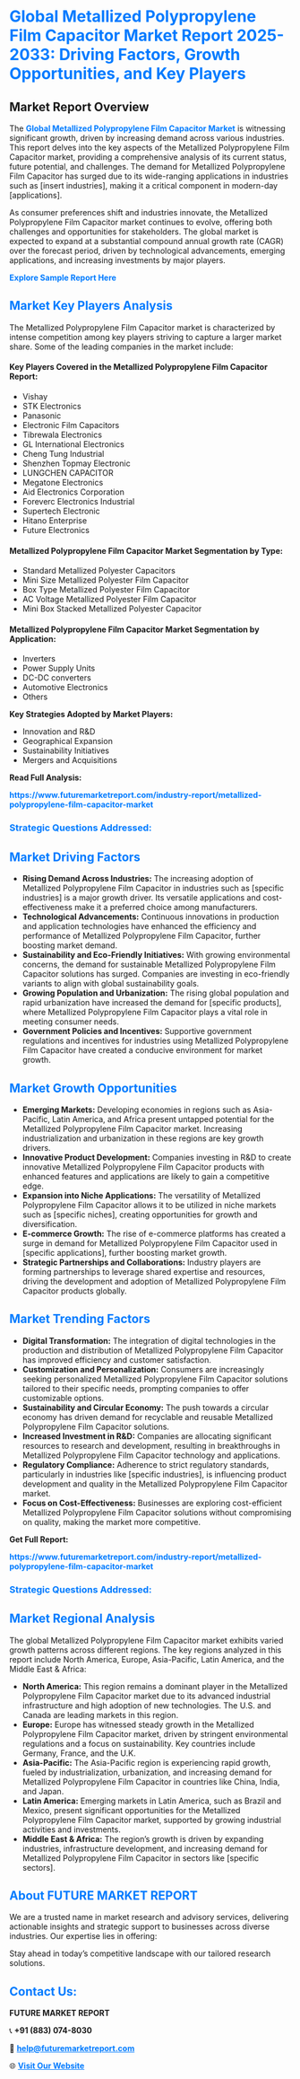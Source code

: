 <h1 style="color: #007BFF;">Global Metallized Polypropylene Film Capacitor Market Report 2025-2033: Driving Factors, Growth Opportunities, and Key Players</h1>

<section id="overview">
<h2>Market Report Overview</h2>
<p>The <a href="https://www.futuremarketreport.com/industry-report/metallized-polypropylene-film-capacitor-market" style="color: #007BFF; text-decoration: none;"><strong>Global Metallized Polypropylene Film Capacitor Market</strong></a> is witnessing significant growth, driven by increasing demand across various industries. This report delves into the key aspects of the Metallized Polypropylene Film Capacitor market, providing a comprehensive analysis of its current status, future potential, and challenges. The demand for Metallized Polypropylene Film Capacitor has surged due to its wide-ranging applications in industries such as [insert industries], making it a critical component in modern-day [applications].</p>
<p>As consumer preferences shift and industries innovate, the Metallized Polypropylene Film Capacitor market continues to evolve, offering both challenges and opportunities for stakeholders. The global market is expected to expand at a substantial compound annual growth rate (CAGR) over the forecast period, driven by technological advancements, emerging applications, and increasing investments by major players.</p>
</section>

<section id="overview">
<p><a href="https://www.futuremarketreport.com/request-sample/reportId=37473" style="color: #007BFF; text-decoration: none;"><strong>Explore Sample Report Here</strong></a></p>
</section>

<section id="key-players">
<h2 style="color: #007BFF;">Market Key Players Analysis</h2>
<p>The Metallized Polypropylene Film Capacitor market is characterized by intense competition among key players striving to capture a larger market share. Some of the leading companies in the market include:</p>
<h4>Key Players Covered in the Metallized Polypropylene Film Capacitor Report:</h4>
<ul><li>Vishay</li><li>STK Electronics</li><li>Panasonic</li><li>Electronic Film Capacitors</li><li>Tibrewala Electronics</li><li>GL International Electronics</li><li>Cheng Tung Industrial</li><li>Shenzhen Topmay Electronic</li><li>LUNGCHEN CAPACITOR</li><li>Megatone Electronics</li><li>Aid Electronics Corporation</li><li>Foreverc Electronics Industrial</li><li>Supertech Electronic</li><li>Hitano Enterprise</li><li>Future Electronics</li></ul>
<h4>Metallized Polypropylene Film Capacitor Market Segmentation by Type:</h4>
<ul><li>Standard Metallized Polyester Capacitors</li><li>Mini Size Metallized Polyester Film Capacitor</li><li>Box Type Metallized Polyester Film Capacitor</li><li>AC Voltage Metallized Polyester Film Capacitor</li><li>Mini Box Stacked Metallized Polyester Capacitor</li></ul>

<h4>Metallized Polypropylene Film Capacitor Market Segmentation by Application:</h4>
<ul><li>Inverters</li><li>Power Supply Units</li><li>DC-DC converters</li><li>Automotive Electronics</li><li>Others</li></ul>
<p><strong>Key Strategies Adopted by Market Players:</strong></p>
<ul>
<li>Innovation and R&D</li>
<li>Geographical Expansion</li>
<li>Sustainability Initiatives</li>
<li>Mergers and Acquisitions</li>
</ul>
</section>

<section>
<p><strong>Read Full Analysis: </strong></p><a href="https://www.futuremarketreport.com/industry-report/metallized-polypropylene-film-capacitor-market" style="color: #007BFF; text-decoration: none;"><strong>https://www.futuremarketreport.com/industry-report/metallized-polypropylene-film-capacitor-market</strong></a>
<h3 style="color: #007BFF;">Strategic Questions Addressed:</h3>
</section>

<section id="driving-factors">
<h2 style="color: #007BFF;">Market Driving Factors</h2>
<ul>
<li><strong>Rising Demand Across Industries:</strong> The increasing adoption of Metallized Polypropylene Film Capacitor in industries such as [specific industries] is a major growth driver. Its versatile applications and cost-effectiveness make it a preferred choice among manufacturers.</li>
<li><strong>Technological Advancements:</strong> Continuous innovations in production and application technologies have enhanced the efficiency and performance of Metallized Polypropylene Film Capacitor, further boosting market demand.</li>
<li><strong>Sustainability and Eco-Friendly Initiatives:</strong> With growing environmental concerns, the demand for sustainable Metallized Polypropylene Film Capacitor solutions has surged. Companies are investing in eco-friendly variants to align with global sustainability goals.</li>
<li><strong>Growing Population and Urbanization:</strong> The rising global population and rapid urbanization have increased the demand for [specific products], where Metallized Polypropylene Film Capacitor plays a vital role in meeting consumer needs.</li>
<li><strong>Government Policies and Incentives:</strong> Supportive government regulations and incentives for industries using Metallized Polypropylene Film Capacitor have created a conducive environment for market growth.</li>
</ul>
</section>

<section id="growth-opportunities">
<h2 style="color: #007BFF;">Market Growth Opportunities</h2>
<ul>
<li><strong>Emerging Markets:</strong> Developing economies in regions such as Asia-Pacific, Latin America, and Africa present untapped potential for the Metallized Polypropylene Film Capacitor market. Increasing industrialization and urbanization in these regions are key growth drivers.</li>
<li><strong>Innovative Product Development:</strong> Companies investing in R&D to create innovative Metallized Polypropylene Film Capacitor products with enhanced features and applications are likely to gain a competitive edge.</li>
<li><strong>Expansion into Niche Applications:</strong> The versatility of Metallized Polypropylene Film Capacitor allows it to be utilized in niche markets such as [specific niches], creating opportunities for growth and diversification.</li>
<li><strong>E-commerce Growth:</strong> The rise of e-commerce platforms has created a surge in demand for Metallized Polypropylene Film Capacitor used in [specific applications], further boosting market growth.</li>
<li><strong>Strategic Partnerships and Collaborations:</strong> Industry players are forming partnerships to leverage shared expertise and resources, driving the development and adoption of Metallized Polypropylene Film Capacitor products globally.</li>
</ul>
</section>

<section id="trending-factors">
<h2 style="color: #007BFF;">Market Trending Factors</h2>
<ul>
<li><strong>Digital Transformation:</strong> The integration of digital technologies in the production and distribution of Metallized Polypropylene Film Capacitor has improved efficiency and customer satisfaction.</li>
<li><strong>Customization and Personalization:</strong> Consumers are increasingly seeking personalized Metallized Polypropylene Film Capacitor solutions tailored to their specific needs, prompting companies to offer customizable options.</li>
<li><strong>Sustainability and Circular Economy:</strong> The push towards a circular economy has driven demand for recyclable and reusable Metallized Polypropylene Film Capacitor solutions.</li>
<li><strong>Increased Investment in R&D:</strong> Companies are allocating significant resources to research and development, resulting in breakthroughs in Metallized Polypropylene Film Capacitor technology and applications.</li>
<li><strong>Regulatory Compliance:</strong> Adherence to strict regulatory standards, particularly in industries like [specific industries], is influencing product development and quality in the Metallized Polypropylene Film Capacitor market.</li>
<li><strong>Focus on Cost-Effectiveness:</strong> Businesses are exploring cost-efficient Metallized Polypropylene Film Capacitor solutions without compromising on quality, making the market more competitive.</li>
</ul>
</section>

<section>
<p><strong>Get Full Report: </strong></p><a href="https://www.futuremarketreport.com/industry-report/metallized-polypropylene-film-capacitor-market" style="color: #007BFF; text-decoration: none;"><strong>https://www.futuremarketreport.com/industry-report/metallized-polypropylene-film-capacitor-market</strong></a>
<h3 style="color: #007BFF;">Strategic Questions Addressed:</h3>
</section>


<section id="regional-analysis">
<h2 style="color: #007BFF;">Market Regional Analysis</h2>
<p>The global Metallized Polypropylene Film Capacitor market exhibits varied growth patterns across different regions. The key regions analyzed in this report include North America, Europe, Asia-Pacific, Latin America, and the Middle East & Africa:</p>
<ul>
<li><strong>North America:</strong> This region remains a dominant player in the Metallized Polypropylene Film Capacitor market due to its advanced industrial infrastructure and high adoption of new technologies. The U.S. and Canada are leading markets in this region.</li>
<li><strong>Europe:</strong> Europe has witnessed steady growth in the Metallized Polypropylene Film Capacitor market, driven by stringent environmental regulations and a focus on sustainability. Key countries include Germany, France, and the U.K.</li>
<li><strong>Asia-Pacific:</strong> The Asia-Pacific region is experiencing rapid growth, fueled by industrialization, urbanization, and increasing demand for Metallized Polypropylene Film Capacitor in countries like China, India, and Japan.</li>
<li><strong>Latin America:</strong> Emerging markets in Latin America, such as Brazil and Mexico, present significant opportunities for the Metallized Polypropylene Film Capacitor market, supported by growing industrial activities and investments.</li>
<li><strong>Middle East & Africa:</strong> The region’s growth is driven by expanding industries, infrastructure development, and increasing demand for Metallized Polypropylene Film Capacitor in sectors like [specific sectors].</li>
</ul>
</section>

<footer>
<h2 style="color: #007BFF;">About FUTURE MARKET REPORT</h2>
<p>We are a trusted name in market research and advisory services, delivering actionable insights and strategic support to businesses across diverse industries. Our expertise lies in offering:</p>

<p>Stay ahead in today’s competitive landscape with our tailored research solutions.</p>

<h2 style="color: #007BFF;">Contact Us:</h2>
<p><strong>FUTURE MARKET REPORT</strong></p>
<p>📞 <strong>+91 (883) 074-8030</strong></p>
<p>📧 <strong><a href="mailto:help@futuremarketreport.com" style="color: #007BFF;">help@futuremarketreport.com</a></strong></p>
<p>🌐 <strong><a href="https://www.futuremarketreport.com/" style="color: #007BFF;">Visit Our Website</a></strong></p>
</footer>
